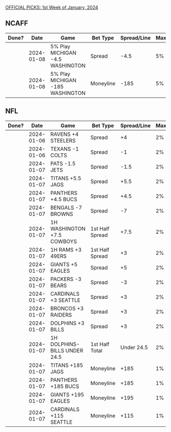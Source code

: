 [OFFICIAL PICKS: 1st Week of January, 2024](https://sportspicks.locals.com/post/5080074/official-picks-1st-week-of-january-2024)

## NCAFF

| Done? | Date       | Game                             | Bet Type  | Spread/Line | Max | Notes |
| ----- | ---------- | -------------------------------- | --------- | ----------- | --- | ----- |
|       | 2024-01-08 | 5% Play MICHIGAN -4.5 WASHINGTON | Spread    | -4.5        | 5%  |       |
|       | 2024-01-08 | 5% Play MICHIGAN -185 WASHINGTON | Moneyline | -185        | 5%  |       |


## NFL

| Done? | Date       | Game                         | Bet Type        | Spread/Line | Max | Notes |
| ----- | ---------- | ---------------------------- | --------------- | ----------- | --- | ----- |
|       | 2024-01-06 | RAVENS +4 STEELERS           | Spread          | +4          | 2%  |       |
|       | 2024-01-06 | TEXANS -1 COLTS              | Spread          | -1          | 2%  |       |
|       | 2024-01-07 | PATS -1.5 JETS               | Spread          | -1.5        | 2%  |       |
|       | 2024-01-07 | TITANS +5.5 JAGS             | Spread          | +5.5        | 2%  |       |
|       | 2024-01-07 | PANTHERS +4.5 BUCS           | Spread          | +4.5        | 2%  |       |
|       | 2024-01-07 | BENGALS -7 BROWNS            | Spread          | -7          | 2%  |       |
|       | 2024-01-07 | 1H WASHINGTON +7.5 COWBOYS   | 1st Half Spread | +7.5        | 2%  |       |
|       | 2024-01-07 | 1H RAMS +3 49ERS             | 1st Half Spread | +3          | 2%  |       |
|       | 2024-01-07 | GIANTS +5 EAGLES             | Spread          | +5          | 2%  |       |
|       | 2024-01-07 | PACKERS -3 BEARS             | Spread          | -3          | 2%  |       |
|       | 2024-01-07 | CARDINALS +3 SEATTLE         | Spread          | +3          | 2%  |       |
|       | 2024-01-07 | BRONCOS +3 RAIDERS           | Spread          | +3          | 2%  |       |
|       | 2024-01-07 | DOLPHINS +3 BILLS            | Spread          | +3          | 2%  |       |
|       | 2024-01-07 | 1H DOLPHINS-BILLS UNDER 24.5 | 1st Half Total  | Under 24.5  | 2%  |       |
|       | 2024-01-07 | TITANS +185 JAGS             | Moneyline       | +185        | 1%  |       |
|       | 2024-01-07 | PANTHERS +185 BUCS           | Moneyline       | +185        | 1%  |       |
|       | 2024-01-07 | GIANTS +195 EAGLES           | Moneyline       | +195        | 1%  |       |
|       | 2024-01-07 | CARDINALS +115 SEATTLE       | Moneyline       | +115        | 1%  |       |
